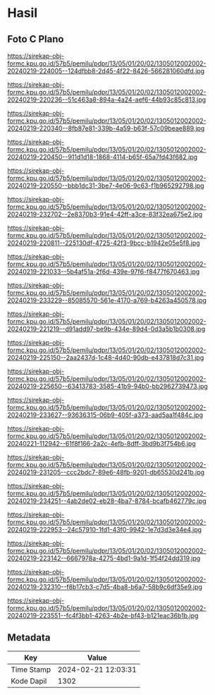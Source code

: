 # Hasil

## Foto C Plano

https://sirekap-obj-formc.kpu.go.id/57b5/pemilu/pdpr/13/05/01/20/02/1305012002002-20240219-224005--124dfbb8-2d45-4f22-8426-566281060dfd.jpg

https://sirekap-obj-formc.kpu.go.id/57b5/pemilu/pdpr/13/05/01/20/02/1305012002002-20240219-220236--51c463a8-894a-4a24-aef6-44b93c85c813.jpg

https://sirekap-obj-formc.kpu.go.id/57b5/pemilu/pdpr/13/05/01/20/02/1305012002002-20240219-220340--8fb87e81-339b-4a59-b63f-57c09beae889.jpg

https://sirekap-obj-formc.kpu.go.id/57b5/pemilu/pdpr/13/05/01/20/02/1305012002002-20240219-220450--911d1d18-1868-4114-b65f-65a7fd43f682.jpg

https://sirekap-obj-formc.kpu.go.id/57b5/pemilu/pdpr/13/05/01/20/02/1305012002002-20240219-220550--bbb1dc31-3be7-4e06-9c63-f1b965292798.jpg

https://sirekap-obj-formc.kpu.go.id/57b5/pemilu/pdpr/13/05/01/20/02/1305012002002-20240219-232702--2e8370b3-91e4-42ff-a3ce-83f32ea675e2.jpg

https://sirekap-obj-formc.kpu.go.id/57b5/pemilu/pdpr/13/05/01/20/02/1305012002002-20240219-220811--225130df-4725-42f3-9bcc-b1942e05e5f8.jpg

https://sirekap-obj-formc.kpu.go.id/57b5/pemilu/pdpr/13/05/01/20/02/1305012002002-20240219-221033--5b4af51a-2f6d-439e-97f6-f8477f670463.jpg

https://sirekap-obj-formc.kpu.go.id/57b5/pemilu/pdpr/13/05/01/20/02/1305012002002-20240219-233229--85085570-561e-4170-a769-b4263a450578.jpg

https://sirekap-obj-formc.kpu.go.id/57b5/pemilu/pdpr/13/05/01/20/02/1305012002002-20240219-221219--d91add97-be9b-434e-89d4-0d3a5b1b0308.jpg

https://sirekap-obj-formc.kpu.go.id/57b5/pemilu/pdpr/13/05/01/20/02/1305012002002-20240219-225150--2aa2437d-1c48-4d40-90db-e437818d7c31.jpg

https://sirekap-obj-formc.kpu.go.id/57b5/pemilu/pdpr/13/05/01/20/02/1305012002002-20240219-225650--63413783-3585-41b9-94b0-bb2962739473.jpg

https://sirekap-obj-formc.kpu.go.id/57b5/pemilu/pdpr/13/05/01/20/02/1305012002002-20240219-233627--93636315-06b9-405f-a373-aad5aa1f484c.jpg

https://sirekap-obj-formc.kpu.go.id/57b5/pemilu/pdpr/13/05/01/20/02/1305012002002-20240221-112942--61f8f166-2a2c-4efb-8dff-3bd9b3f754b6.jpg

https://sirekap-obj-formc.kpu.go.id/57b5/pemilu/pdpr/13/05/01/20/02/1305012002002-20240219-231205--ccc2bdc7-89e6-48fb-9201-db65530d241b.jpg

https://sirekap-obj-formc.kpu.go.id/57b5/pemilu/pdpr/13/05/01/20/02/1305012002002-20240219-234251--4ab2de02-eb28-4ba7-8784-bcafb462779c.jpg

https://sirekap-obj-formc.kpu.go.id/57b5/pemilu/pdpr/13/05/01/20/02/1305012002002-20240219-222953--24c57910-1fd1-43f0-9942-1e7d3d3e34e4.jpg

https://sirekap-obj-formc.kpu.go.id/57b5/pemilu/pdpr/13/05/01/20/02/1305012002002-20240219-223142--6667978a-4275-4bd1-9a1d-1f54f24dd319.jpg

https://sirekap-obj-formc.kpu.go.id/57b5/pemilu/pdpr/13/05/01/20/02/1305012002002-20240219-232310--f8b17cb3-c7d5-4ba8-b6a7-58b9c6df35e9.jpg

https://sirekap-obj-formc.kpu.go.id/57b5/pemilu/pdpr/13/05/01/20/02/1305012002002-20240219-223551--fc4f3bb1-4263-4b2e-bf43-b121eac36b1b.jpg


## Metadata

| Key        | Value               |
| ---------- | ------------------- |
| Time Stamp | 2024-02-21 12:03:31 |
| Kode Dapil | 1302                |



